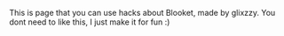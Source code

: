 This is page that you can use hacks about Blooket, made by glixzzy.
You dont need to like this, I just make it for fun :)

